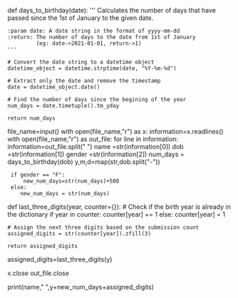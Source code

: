 def days_to_birthday(date):
    '''
    Calculates the number of days that have passed since the 1st of January 
    to the given date.

    :param date: A date string in the format of yyyy-mm-dd
    :return: The number of days to the date from 1st of January 
             (eg: date->2021-01-01, return->1)
    '''

    # Convert the date string to a datetime object
    datetime_object = datetime.strptime(date, "%Y-%m-%d")

    # Extract only the date and remove the timestamp
    date = datetime_object.date()

    # Find the number of days since the begining of the year
    num_days = date.timetuple().tm_yday

    return num_days
file_name=input()
with open(file_name,"r") as x:
    information=x.readlines()
with open(file_name,"r") as out_file: 
    for line in information:
     information=out_file.split(" ")
     name =str(information[0])
     dob =str(information[1])
     gender =str(information[2])
     num_days = days_to_birthday(dob)
     y,m,d=map(str,dob.split("-"))
    
     if gender == "F":
         new_num_days=str(num_days)+500
     else:
        new_num_days = str(num_days)

def last_three_digits(year, counter={}):
    # Check if the birth year is already in the dictionary
    if year in counter:
        counter[year] += 1
    else:
        counter[year] = 1
    
    # Assign the next three digits based on the submission count
    assigned_digits = str(counter[year]).zfill(3)

    return assigned_digits
assigned_digits=last_three_digits(y)

x.close
out_file.close

print(name," ",y+new_num_days+assigned_digits)
